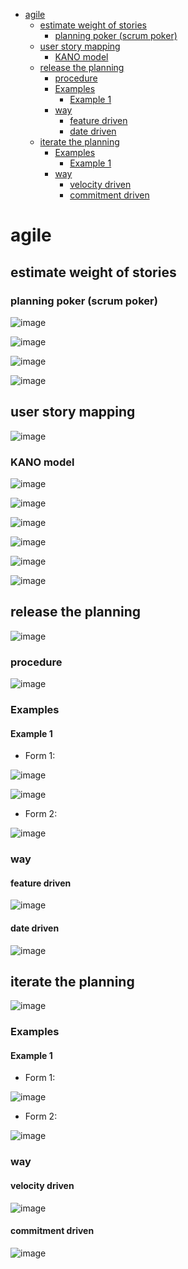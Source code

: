 <!-- TOC start (generated with https://github.com/derlin/bitdowntoc) -->

- [agile](#agile)
   * [estimate weight of stories](#estimate-weight-of-stories)
      + [planning poker (scrum poker)](#planning-poker-scrum-poker)
   * [user story mapping](#user-story-mapping)
      + [KANO model](#kano-model)
   * [release the planning](#release-the-planning)
      + [procedure](#procedure)
      + [Examples](#examples)
         - [Example 1](#example-1)
      + [way](#way)
         - [feature driven](#feature-driven)
         - [date driven](#date-driven)
   * [iterate the planning](#iterate-the-planning)
      + [Examples](#examples-1)
         - [Example 1](#example-1-1)
      + [way](#way-1)
         - [velocity driven](#velocity-driven)
         - [commitment driven](#commitment-driven)

<!-- TOC end -->

<!-- TOC --><a name="agile"></a>
# agile
<!-- TOC --><a name="estimate-weight-of-stories"></a>
## estimate weight of stories
<!-- TOC --><a name="planning-poker-scrum-poker"></a>
### planning poker (scrum poker)
![image](https://github.com/user-attachments/assets/c2d1ce83-805b-4abe-9394-b21720b55502)

![image](https://github.com/user-attachments/assets/ff5034bd-59cb-4710-b248-822e874d2663)

![image](https://github.com/user-attachments/assets/8826facf-bb26-4655-8111-98c74c20f388)

![image](https://github.com/user-attachments/assets/beb090ae-68ea-4238-8245-d1972750de29)

<!-- TOC --><a name="user-story-mapping"></a>
## user story mapping
![image](https://github.com/user-attachments/assets/30bcac63-5c18-49d2-9f24-a0c11b0eef07)

<!-- TOC --><a name="kano-model"></a>
### KANO model
![image](https://github.com/user-attachments/assets/1de85e2f-6d25-402e-9bfb-ba60a2c24bff)

![image](https://github.com/user-attachments/assets/77516be8-ffda-4c05-9d36-267d24a3f212)

![image](https://github.com/user-attachments/assets/e1597f14-bd27-4704-a1d8-b4112d090c45)

![image](https://github.com/user-attachments/assets/8c88bcc7-4276-4383-9e45-31b5d1e146d1)

![image](https://github.com/user-attachments/assets/975025bb-e737-40cd-b9bd-be92e47cca26)

![image](https://github.com/user-attachments/assets/e14b4468-1417-4f48-9f23-690df17734cb)

<!-- TOC --><a name="release-the-planning"></a>
## release the planning
  
![image](https://github.com/user-attachments/assets/d3cbc864-2f28-4862-8d1f-bb4318d0e9b8)
  
<!-- TOC --><a name="procedure"></a>
### procedure
![image](https://github.com/user-attachments/assets/51128e71-115e-4d5b-9252-097c2801dbc4)

<!-- TOC --><a name="examples"></a>
### Examples
<!-- TOC --><a name="example-1"></a>
#### Example 1
+ Form 1:

![image](https://github.com/user-attachments/assets/3fab3d55-d570-4ef1-aa26-a08827455bd0)

![image](https://github.com/user-attachments/assets/929adc92-3c4c-45e7-a04c-fcaa1f281141)

+ Form 2:

![image](https://github.com/user-attachments/assets/8ce41117-b8d9-4aaa-b752-6f3f84f7e987)

<!-- TOC --><a name="way"></a>
### way
<!-- TOC --><a name="feature-driven"></a>
#### feature driven
![image](https://github.com/user-attachments/assets/875238fb-b6d9-4bb5-8846-26f08ea3d8fc)

<!-- TOC --><a name="date-driven"></a>
#### date driven
![image](https://github.com/user-attachments/assets/875238fb-b6d9-4bb5-8846-26f08ea3d8fc)

<!-- TOC --><a name="iterate-the-planning"></a>
## iterate the planning
![image](https://github.com/user-attachments/assets/06798817-31c1-4013-8c21-e982faf09313)

<!-- TOC --><a name="examples-1"></a>
### Examples
<!-- TOC --><a name="example-1-1"></a>
#### Example 1

+ Form 1:
 
![image](https://github.com/user-attachments/assets/7ba406d0-7af7-4994-9025-1b2db050bd21)

+ Form 2:
  
![image](https://github.com/user-attachments/assets/39be21b1-489c-44ad-8294-8c9ff5e567a1)

<!-- TOC --><a name="way-1"></a>
### way
<!-- TOC --><a name="velocity-driven"></a>
#### velocity driven
![image](https://github.com/user-attachments/assets/53dc24c0-0c8d-4ce5-8382-2b69310d82c9)

<!-- TOC --><a name="commitment-driven"></a>
#### commitment driven
![image](https://github.com/user-attachments/assets/e00770f7-5e48-4924-8ff5-c765aabf857b)

